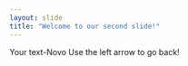 ```yaml
---
layout: slide
title: "Welcome to our second slide!"
---
```

Your text-Novo
Use the left arrow to go back!
